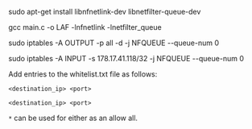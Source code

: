 sudo apt-get install libnfnetlink-dev libnetfilter-queue-dev

gcc main.c -o LAF -lnfnetlink -lnetfilter_queue

sudo iptables -A OUTPUT -p all -d <dest ip> -j NFQUEUE --queue-num 0

sudo iptables -A INPUT -s 178.17.41.118/32 -j NFQUEUE --queue-num 0


Add entries to the whitelist.txt file as follows:

``<destination_ip> <port>``

``<destination_ip> <port>``

`*` can be used for either as an allow all.



